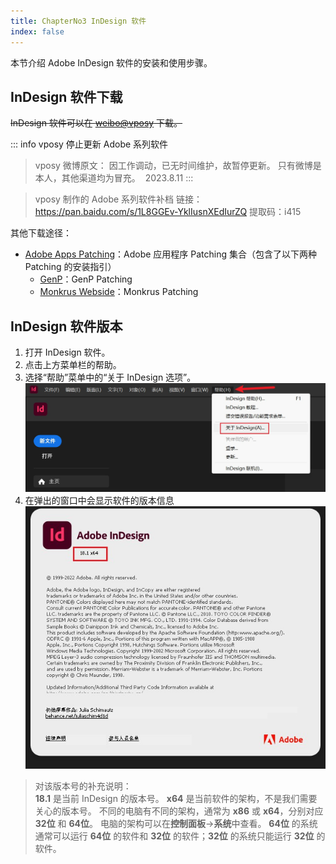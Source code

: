 ```yaml
---
title: ChapterNo3 InDesign 软件
index: false
---
```


本节介绍 Adobe InDesign 软件的安装和使用步骤。

## InDesign 软件下载
~~InDesign 软件可以在 [weibo@vposy](https://weibo.com/u/1112829033) 下载。~~

::: info vposy 停止更新 Adobe 系列软件
> vposy 微博原文：
> 因工作调动，已无时间维护，故暂停更新。
> 只有微博是本人，其他渠道均为冒充。 ​​​
> 2023.8.11
:::

> vposy 制作的 Adobe 系列软件补档
> 链接：https://pan.baidu.com/s/1L8GGEv-YklIusnXEdIurZQ
> 提取码：i415

其他下载途径：
- [Adobe Apps Patching](https://genpguides.github.io/)：Adobe 应用程序 Patching 集合（包含了以下两种 Patching 的安装指引）
  - [GenP](https://www.reddit.com/r/GenP/)：GenP Patching
  - [Monkrus Webside](https://w14.monkrus.ws/)：Monkrus Patching

## InDesign 软件版本
1. 打开 InDesign 软件。
2. 点击上方菜单栏的帮助。
3. 选择“帮助”菜单中的“关于 InDesign 选项”。![](../data/Pastedimage20230408231210.jpg)
4. 在弹出的窗口中会显示软件的版本信息![](../data/Pastedimage20230408231245.jpg)

> 对该版本号的补充说明：  
> **18.1** 是当前 InDesign 的版本号。
> **x64** 是当前软件的架构，不是我们需要关心的版本号。
> 不同的电脑有不同的架构，通常为 **x86** 或 **x64**，分别对应 **32位** 和 **64位**。
> 电脑的架构可以在**控制面板**->**系统**中查看。
> **64位** 的系统通常可以运行 **64位** 的软件和 **32位** 的软件；**32位** 的系统只能运行 **32位** 的软件。
